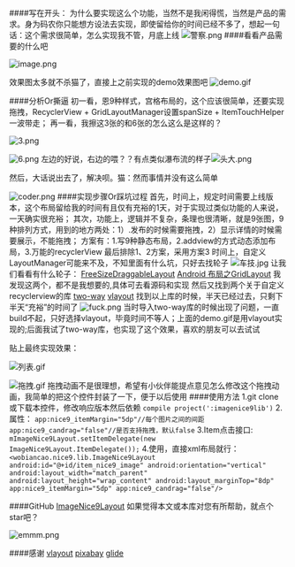 ####写在开头：
为什么要实现这么个功能，当然不是我闲得慌，当然是产品的需求。身为码农你只能想方设法去实现，即使留给你的时间已经不多了，想起一句话：这个需求很简单，怎么实现我不管，月底上线
![警察.png](http://upload-images.jianshu.io/upload_images/1216032-680fc083ad9d4b8a.png?imageMogr2/auto-orient/strip%7CimageView2/2/w/1240)
####看看产品需要的什么吧


![image.png](http://upload-images.jianshu.io/upload_images/1216032-7cc47a8c9537487e.png?imageMogr2/auto-orient/strip%7CimageView2/2/w/1240)

效果图太多就不杀猫了，直接上之前实现的demo效果图吧
![demo.gif](http://upload-images.jianshu.io/upload_images/1216032-cf847b6bce96d784.gif?imageMogr2/auto-orient/strip)

####分析Or撕逼
初一看，恩9种样式，宫格布局的，这个应该很简单，还要实现拖拽，RecyclerView + GridLayoutManager设置spanSize + ItemTouchHelper 一波带走；
再一看，我擦这3张的和6张的怎么这么是这样的？

![3.png](http://upload-images.jianshu.io/upload_images/1216032-c7698630649b9884.png?imageMogr2/auto-orient/strip%7CimageView2/2/w/1240)

![6.png](http://upload-images.jianshu.io/upload_images/1216032-5d800b799525789d.png?imageMogr2/auto-orient/strip%7CimageView2/2/w/1240)
左边的好说，右边的喂？？有点类似瀑布流的样子![头大.png](http://upload-images.jianshu.io/upload_images/1216032-c8c4763374bcde45.png?imageMogr2/auto-orient/strip%7CimageView2/2/w/1240)

然后，大话说出去了，解决呗。猫：然而事情并没有这么简单

![coder.png](http://upload-images.jianshu.io/upload_images/1216032-327f757b2353fdbc.png?imageMogr2/auto-orient/strip%7CimageView2/2/w/1240)
####实现步骤Or踩坑过程
首先，时间上，规定时间需要上线版本，这个布局留给我的时间有且仅有充裕的1天，对于实现过类似功能的人来说，一天确实很充裕；
其次，功能上，逻辑并不复杂，条理也很清晰，就是9张图，9种排列方式，用到的地方两处：1）.发布的时候需要拖拽，2）显示详情的时候需要展示，不能拖拽；
方案有：1.写9种静态布局，2.addview的方式动态添加布局，3.万能的recyclerView
最后排除1、2方案，采用方案3
时间上，自定义LayoutManager可能来不及，不知里面有什么坑，只好去找轮子
![车技.jpg](http://upload-images.jianshu.io/upload_images/1216032-4c35b66a2eecc47b.jpg?imageMogr2/auto-orient/strip%7CimageView2/2/w/1240)
让我们看看有什么轮子：
[FreeSizeDraggableLayout](https://github.com/alivebao/FreeSizeDraggableLayout)
[Android 布局之GridLayout](http://www.cnblogs.com/skywang12345/p/3154150.html)
我发现这两个，都不是我想要的,具体可去看源码和实现
然后又找到两个关于自定义recyclerview的库
[two-way](https://github.com/lucasr/twoway-view)
[vlayout](https://github.com/alibaba/vlayout)
找到以上库的时候，半天已经过去，只剩下半天“充裕”的时间了
![fuck.png](http://upload-images.jianshu.io/upload_images/1216032-9c577e3dc55809bd.png?imageMogr2/auto-orient/strip%7CimageView2/2/w/1240)
当时导入two-way库的时候出现了问题，一直build不起，只好选择vlayout，毕竟时间不等人；上面的demo.gif是用vlayout实现的;后面我试了two-way库，也实现了这个效果，喜欢的朋友可以去试试


贴上最终实现效果：

![列表.gif](https://github.com/wobiancao/ImageNice9Layout/blob/master/screenshot/list9.gif)

![拖拽.gif](https://github.com/wobiancao/ImageNice9Layout/blob/master/screenshot/drag9.gif)
拖拽动画不是很理想，希望有小伙伴能提点意见怎么修改这个拖拽动画，我简单的把这个控件封装了一下，便于以后使用
####使用方法
1.git clone 或下载本控件，修改响应版本然后依赖
  `compile project(':imagenice9lib')`
2.属性：
  `app:nice9_itemMargin="5dp"//每个图片之间的间距
   app:nice9_candrag="false"//是否支持拖拽，默认false`
3.Item点击接口:
`mImageNice9Layout.setItemDelegate(new ImageNice9Layout.ItemDelegate());`
4.使用，直接xml布局就行：
  ` <wobiancao.nice9.lib.ImageNice9Layout
        android:id="@+id/item_nice9_image"
        android:orientation="vertical"
        android:layout_width="match_parent"
        android:layout_height="wrap_content"
        android:layout_marginTop="8dp"
        app:nice9_itemMargin="5dp"
        app:nice9_candrag="false"/>`

####GitHub
[ImageNice9Layout](https://github.com/wobiancao/ImageNice9Layout)
如果觉得本文或本库对您有所帮助，就点个star吧？

![emmm.png](http://upload-images.jianshu.io/upload_images/1216032-512efea90ab7705b.png?imageMogr2/auto-orient/strip%7CimageView2/2/w/1240)

####感谢
[vlayout](https://github.com/alibaba/vlayout)
[pixabay](https://pixabay.com/)
[glide](https://github.com/bumptech/glide)
